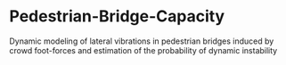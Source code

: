 # Pedestrian-Bridge-Capacity 
Dynamic modeling of lateral vibrations in pedestrian bridges induced by crowd foot-forces and estimation of the probability of dynamic instability
